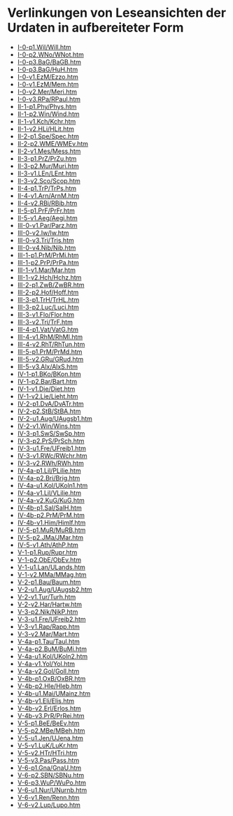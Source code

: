 # Verlinkungen von Leseansichten der Urdaten in aufbereiteter Form

- <a href="https://dienst.badw.de/varia?url=https%3A%2F%2Fdaten.badw.de%2Fmhd-korpus%2F-%2Fraw%2Fauflage_2020%2FP-htm%2FI-0-p1.Wil%2FWill.htm" target="_blank" rel="noopener noreferrer">I-0-p1.Wil/Will.htm</a>
- <a href="https://dienst.badw.de/varia?url=https%3A%2F%2Fdaten.badw.de%2Fmhd-korpus%2F-%2Fraw%2Fauflage_2020%2FP-htm%2FI-0-p2.WNo%2FWNot.htm" target="_blank" rel="noopener noreferrer">I-0-p2.WNo/WNot.htm</a>
- <a href="https://dienst.badw.de/varia?url=https%3A%2F%2Fdaten.badw.de%2Fmhd-korpus%2F-%2Fraw%2Fauflage_2020%2FP-htm%2FI-0-p3.BaG%2FBaGB.htm" target="_blank" rel="noopener noreferrer">I-0-p3.BaG/BaGB.htm</a>
- <a href="https://dienst.badw.de/varia?url=https%3A%2F%2Fdaten.badw.de%2Fmhd-korpus%2F-%2Fraw%2Fauflage_2020%2FP-htm%2FI-0-p3.BaG%2FHuH.htm" target="_blank" rel="noopener noreferrer">I-0-p3.BaG/HuH.htm</a>
- <a href="https://dienst.badw.de/varia?url=https%3A%2F%2Fdaten.badw.de%2Fmhd-korpus%2F-%2Fraw%2Fauflage_2020%2FP-htm%2FI-0-v1.EzM%2FEzzo.htm" target="_blank" rel="noopener noreferrer">I-0-v1.EzM/Ezzo.htm</a>
- <a href="https://dienst.badw.de/varia?url=https%3A%2F%2Fdaten.badw.de%2Fmhd-korpus%2F-%2Fraw%2Fauflage_2020%2FP-htm%2FI-0-v1.EzM%2FMem.htm" target="_blank" rel="noopener noreferrer">I-0-v1.EzM/Mem.htm</a>
- <a href="https://dienst.badw.de/varia?url=https%3A%2F%2Fdaten.badw.de%2Fmhd-korpus%2F-%2Fraw%2Fauflage_2020%2FP-htm%2FI-0-v2.Mer%2FMeri.htm" target="_blank" rel="noopener noreferrer">I-0-v2.Mer/Meri.htm</a>
- <a href="https://dienst.badw.de/varia?url=https%3A%2F%2Fdaten.badw.de%2Fmhd-korpus%2F-%2Fraw%2Fauflage_2020%2FP-htm%2FI-0-v3.RPa%2FRPaul.htm" target="_blank" rel="noopener noreferrer">I-0-v3.RPa/RPaul.htm</a>
- <a href="https://dienst.badw.de/varia?url=https%3A%2F%2Fdaten.badw.de%2Fmhd-korpus%2F-%2Fraw%2Fauflage_2020%2FP-htm%2FII-1-p1.Phy%2FPhys.htm" target="_blank" rel="noopener noreferrer">II-1-p1.Phy/Phys.htm</a>
- <a href="https://dienst.badw.de/varia?url=https%3A%2F%2Fdaten.badw.de%2Fmhd-korpus%2F-%2Fraw%2Fauflage_2020%2FP-htm%2FII-1-p2.Win%2FWind.htm" target="_blank" rel="noopener noreferrer">II-1-p2.Win/Wind.htm</a>
- <a href="https://dienst.badw.de/varia?url=https%3A%2F%2Fdaten.badw.de%2Fmhd-korpus%2F-%2Fraw%2Fauflage_2020%2FP-htm%2FII-1-v1.Kch%2FKchr.htm" target="_blank" rel="noopener noreferrer">II-1-v1.Kch/Kchr.htm</a>
- <a href="https://dienst.badw.de/varia?url=https%3A%2F%2Fdaten.badw.de%2Fmhd-korpus%2F-%2Fraw%2Fauflage_2020%2FP-htm%2FII-1-v2.HLi%2FHLit.htm" target="_blank" rel="noopener noreferrer">II-1-v2.HLi/HLit.htm</a>
- <a href="https://dienst.badw.de/varia?url=https%3A%2F%2Fdaten.badw.de%2Fmhd-korpus%2F-%2Fraw%2Fauflage_2020%2FP-htm%2FII-2-p1.Spe%2FSpec.htm" target="_blank" rel="noopener noreferrer">II-2-p1.Spe/Spec.htm</a>
- <a href="https://dienst.badw.de/varia?url=https%3A%2F%2Fdaten.badw.de%2Fmhd-korpus%2F-%2Fraw%2Fauflage_2020%2FP-htm%2FII-2-p2.WME%2FWMEv.htm" target="_blank" rel="noopener noreferrer">II-2-p2.WME/WMEv.htm</a>
- <a href="https://dienst.badw.de/varia?url=https%3A%2F%2Fdaten.badw.de%2Fmhd-korpus%2F-%2Fraw%2Fauflage_2020%2FP-htm%2FII-2-v1.Mes%2FMess.htm" target="_blank" rel="noopener noreferrer">II-2-v1.Mes/Mess.htm</a>
- <a href="https://dienst.badw.de/varia?url=https%3A%2F%2Fdaten.badw.de%2Fmhd-korpus%2F-%2Fraw%2Fauflage_2020%2FP-htm%2FII-3-p1.PrZ%2FPrZu.htm" target="_blank" rel="noopener noreferrer">II-3-p1.PrZ/PrZu.htm</a>
- <a href="https://dienst.badw.de/varia?url=https%3A%2F%2Fdaten.badw.de%2Fmhd-korpus%2F-%2Fraw%2Fauflage_2020%2FP-htm%2FII-3-p2.Mur%2FMuri.htm" target="_blank" rel="noopener noreferrer">II-3-p2.Mur/Muri.htm</a>
- <a href="https://dienst.badw.de/varia?url=https%3A%2F%2Fdaten.badw.de%2Fmhd-korpus%2F-%2Fraw%2Fauflage_2020%2FP-htm%2FII-3-v1.LEn%2FLEnt.htm" target="_blank" rel="noopener noreferrer">II-3-v1.LEn/LEnt.htm</a>
- <a href="https://dienst.badw.de/varia?url=https%3A%2F%2Fdaten.badw.de%2Fmhd-korpus%2F-%2Fraw%2Fauflage_2020%2FP-htm%2FII-3-v2.Sco%2FScop.htm" target="_blank" rel="noopener noreferrer">II-3-v2.Sco/Scop.htm</a>
- <a href="https://dienst.badw.de/varia?url=https%3A%2F%2Fdaten.badw.de%2Fmhd-korpus%2F-%2Fraw%2Fauflage_2020%2FP-htm%2FII-4-p1.TrP%2FTrPs.htm" target="_blank" rel="noopener noreferrer">II-4-p1.TrP/TrPs.htm</a>
- <a href="https://dienst.badw.de/varia?url=https%3A%2F%2Fdaten.badw.de%2Fmhd-korpus%2F-%2Fraw%2Fauflage_2020%2FP-htm%2FII-4-v1.Arn%2FArnM.htm" target="_blank" rel="noopener noreferrer">II-4-v1.Arn/ArnM.htm</a>
- <a href="https://dienst.badw.de/varia?url=https%3A%2F%2Fdaten.badw.de%2Fmhd-korpus%2F-%2Fraw%2Fauflage_2020%2FP-htm%2FII-4-v2.RBi%2FRBib.htm" target="_blank" rel="noopener noreferrer">II-4-v2.RBi/RBib.htm</a>
- <a href="https://dienst.badw.de/varia?url=https%3A%2F%2Fdaten.badw.de%2Fmhd-korpus%2F-%2Fraw%2Fauflage_2020%2FP-htm%2FII-5-p1.PrF%2FPrFr.htm" target="_blank" rel="noopener noreferrer">II-5-p1.PrF/PrFr.htm</a>
- <a href="https://dienst.badw.de/varia?url=https%3A%2F%2Fdaten.badw.de%2Fmhd-korpus%2F-%2Fraw%2Fauflage_2020%2FP-htm%2FII-5-v1.Aeg%2FAegi.htm" target="_blank" rel="noopener noreferrer">II-5-v1.Aeg/Aegi.htm</a>
- <a href="https://dienst.badw.de/varia?url=https%3A%2F%2Fdaten.badw.de%2Fmhd-korpus%2F-%2Fraw%2Fauflage_2020%2FP-htm%2FIII-0-v1.Par%2FParz.htm" target="_blank" rel="noopener noreferrer">III-0-v1.Par/Parz.htm</a>
- <a href="https://dienst.badw.de/varia?url=https%3A%2F%2Fdaten.badw.de%2Fmhd-korpus%2F-%2Fraw%2Fauflage_2020%2FP-htm%2FIII-0-v2.Iw%2FIw.htm" target="_blank" rel="noopener noreferrer">III-0-v2.Iw/Iw.htm</a>
- <a href="https://dienst.badw.de/varia?url=https%3A%2F%2Fdaten.badw.de%2Fmhd-korpus%2F-%2Fraw%2Fauflage_2020%2FP-htm%2FIII-0-v3.Tri%2FTris.htm" target="_blank" rel="noopener noreferrer">III-0-v3.Tri/Tris.htm</a>
- <a href="https://dienst.badw.de/varia?url=https%3A%2F%2Fdaten.badw.de%2Fmhd-korpus%2F-%2Fraw%2Fauflage_2020%2FP-htm%2FIII-0-v4.Nib%2FNib.htm" target="_blank" rel="noopener noreferrer">III-0-v4.Nib/Nib.htm</a>
- <a href="https://dienst.badw.de/varia?url=https%3A%2F%2Fdaten.badw.de%2Fmhd-korpus%2F-%2Fraw%2Fauflage_2020%2FP-htm%2FIII-1-p1.PrM%2FPrMi.htm" target="_blank" rel="noopener noreferrer">III-1-p1.PrM/PrMi.htm</a>
- <a href="https://dienst.badw.de/varia?url=https%3A%2F%2Fdaten.badw.de%2Fmhd-korpus%2F-%2Fraw%2Fauflage_2020%2FP-htm%2FIII-1-p2.PrP%2FPrPa.htm" target="_blank" rel="noopener noreferrer">III-1-p2.PrP/PrPa.htm</a>
- <a href="https://dienst.badw.de/varia?url=https%3A%2F%2Fdaten.badw.de%2Fmhd-korpus%2F-%2Fraw%2Fauflage_2020%2FP-htm%2FIII-1-v1.Mar%2FMar.htm" target="_blank" rel="noopener noreferrer">III-1-v1.Mar/Mar.htm</a>
- <a href="https://dienst.badw.de/varia?url=https%3A%2F%2Fdaten.badw.de%2Fmhd-korpus%2F-%2Fraw%2Fauflage_2020%2FP-htm%2FIII-1-v2.Hch%2FHchz.htm" target="_blank" rel="noopener noreferrer">III-1-v2.Hch/Hchz.htm</a>
- <a href="https://dienst.badw.de/varia?url=https%3A%2F%2Fdaten.badw.de%2Fmhd-korpus%2F-%2Fraw%2Fauflage_2020%2FP-htm%2FIII-2-p1.ZwB%2FZwBR.htm" target="_blank" rel="noopener noreferrer">III-2-p1.ZwB/ZwBR.htm</a>
- <a href="https://dienst.badw.de/varia?url=https%3A%2F%2Fdaten.badw.de%2Fmhd-korpus%2F-%2Fraw%2Fauflage_2020%2FP-htm%2FIII-2-p2.Hof%2FHoff.htm" target="_blank" rel="noopener noreferrer">III-2-p2.Hof/Hoff.htm</a>
- <a href="https://dienst.badw.de/varia?url=https%3A%2F%2Fdaten.badw.de%2Fmhd-korpus%2F-%2Fraw%2Fauflage_2020%2FP-htm%2FIII-3-p1.TrH%2FTrHL.htm" target="_blank" rel="noopener noreferrer">III-3-p1.TrH/TrHL.htm</a>
- <a href="https://dienst.badw.de/varia?url=https%3A%2F%2Fdaten.badw.de%2Fmhd-korpus%2F-%2Fraw%2Fauflage_2020%2FP-htm%2FIII-3-p2.Luc%2FLuci.htm" target="_blank" rel="noopener noreferrer">III-3-p2.Luc/Luci.htm</a>
- <a href="https://dienst.badw.de/varia?url=https%3A%2F%2Fdaten.badw.de%2Fmhd-korpus%2F-%2Fraw%2Fauflage_2020%2FP-htm%2FIII-3-v1.Flo%2FFlor.htm" target="_blank" rel="noopener noreferrer">III-3-v1.Flo/Flor.htm</a>
- <a href="https://dienst.badw.de/varia?url=https%3A%2F%2Fdaten.badw.de%2Fmhd-korpus%2F-%2Fraw%2Fauflage_2020%2FP-htm%2FIII-3-v2.Tri%2FTrF.htm" target="_blank" rel="noopener noreferrer">III-3-v2.Tri/TrF.htm</a>
- <a href="https://dienst.badw.de/varia?url=https%3A%2F%2Fdaten.badw.de%2Fmhd-korpus%2F-%2Fraw%2Fauflage_2020%2FP-htm%2FIII-4-p1.Vat%2FVatG.htm" target="_blank" rel="noopener noreferrer">III-4-p1.Vat/VatG.htm</a>
- <a href="https://dienst.badw.de/varia?url=https%3A%2F%2Fdaten.badw.de%2Fmhd-korpus%2F-%2Fraw%2Fauflage_2020%2FP-htm%2FIII-4-v1.RhM%2FRhMl.htm" target="_blank" rel="noopener noreferrer">III-4-v1.RhM/RhMl.htm</a>
- <a href="https://dienst.badw.de/varia?url=https%3A%2F%2Fdaten.badw.de%2Fmhd-korpus%2F-%2Fraw%2Fauflage_2020%2FP-htm%2FIII-4-v2.RhT%2FRhTun.htm" target="_blank" rel="noopener noreferrer">III-4-v2.RhT/RhTun.htm</a>
- <a href="https://dienst.badw.de/varia?url=https%3A%2F%2Fdaten.badw.de%2Fmhd-korpus%2F-%2Fraw%2Fauflage_2020%2FP-htm%2FIII-5-p1.PrM%2FPrMd.htm" target="_blank" rel="noopener noreferrer">III-5-p1.PrM/PrMd.htm</a>
- <a href="https://dienst.badw.de/varia?url=https%3A%2F%2Fdaten.badw.de%2Fmhd-korpus%2F-%2Fraw%2Fauflage_2020%2FP-htm%2FIII-5-v2.GRu%2FGRud.htm" target="_blank" rel="noopener noreferrer">III-5-v2.GRu/GRud.htm</a>
- <a href="https://dienst.badw.de/varia?url=https%3A%2F%2Fdaten.badw.de%2Fmhd-korpus%2F-%2Fraw%2Fauflage_2020%2FP-htm%2FIII-5-v3.Alx%2FAlxS.htm" target="_blank" rel="noopener noreferrer">III-5-v3.Alx/AlxS.htm</a>
- <a href="https://dienst.badw.de/varia?url=https%3A%2F%2Fdaten.badw.de%2Fmhd-korpus%2F-%2Fraw%2Fauflage_2020%2FP-htm%2FIV-1-p1.BKo%2FBKon.htm" target="_blank" rel="noopener noreferrer">IV-1-p1.BKo/BKon.htm</a>
- <a href="https://dienst.badw.de/varia?url=https%3A%2F%2Fdaten.badw.de%2Fmhd-korpus%2F-%2Fraw%2Fauflage_2020%2FP-htm%2FIV-1-p2.Bar%2FBart.htm" target="_blank" rel="noopener noreferrer">IV-1-p2.Bar/Bart.htm</a>
- <a href="https://dienst.badw.de/varia?url=https%3A%2F%2Fdaten.badw.de%2Fmhd-korpus%2F-%2Fraw%2Fauflage_2020%2FP-htm%2FIV-1-v1.Die%2FDiet.htm" target="_blank" rel="noopener noreferrer">IV-1-v1.Die/Diet.htm</a>
- <a href="https://dienst.badw.de/varia?url=https%3A%2F%2Fdaten.badw.de%2Fmhd-korpus%2F-%2Fraw%2Fauflage_2020%2FP-htm%2FIV-1-v2.Lie%2FLieht.htm" target="_blank" rel="noopener noreferrer">IV-1-v2.Lie/Lieht.htm</a>
- <a href="https://dienst.badw.de/varia?url=https%3A%2F%2Fdaten.badw.de%2Fmhd-korpus%2F-%2Fraw%2Fauflage_2020%2FP-htm%2FIV-2-p1.DvA%2FDvATr.htm" target="_blank" rel="noopener noreferrer">IV-2-p1.DvA/DvATr.htm</a>
- <a href="https://dienst.badw.de/varia?url=https%3A%2F%2Fdaten.badw.de%2Fmhd-korpus%2F-%2Fraw%2Fauflage_2020%2FP-htm%2FIV-2-p2.StB%2FStBA.htm" target="_blank" rel="noopener noreferrer">IV-2-p2.StB/StBA.htm</a>
- <a href="https://dienst.badw.de/varia?url=https%3A%2F%2Fdaten.badw.de%2Fmhd-korpus%2F-%2Fraw%2Fauflage_2020%2FP-htm%2FIV-2-u1.Aug%2FUAugsb1.htm" target="_blank" rel="noopener noreferrer">IV-2-u1.Aug/UAugsb1.htm</a>
- <a href="https://dienst.badw.de/varia?url=https%3A%2F%2Fdaten.badw.de%2Fmhd-korpus%2F-%2Fraw%2Fauflage_2020%2FP-htm%2FIV-2-v1.Win%2FWins.htm" target="_blank" rel="noopener noreferrer">IV-2-v1.Win/Wins.htm</a>
- <a href="https://dienst.badw.de/varia?url=https%3A%2F%2Fdaten.badw.de%2Fmhd-korpus%2F-%2Fraw%2Fauflage_2020%2FP-htm%2FIV-3-p1.SwS%2FSwSp.htm" target="_blank" rel="noopener noreferrer">IV-3-p1.SwS/SwSp.htm</a>
- <a href="https://dienst.badw.de/varia?url=https%3A%2F%2Fdaten.badw.de%2Fmhd-korpus%2F-%2Fraw%2Fauflage_2020%2FP-htm%2FIV-3-p2.PrS%2FPrSch.htm" target="_blank" rel="noopener noreferrer">IV-3-p2.PrS/PrSch.htm</a>
- <a href="https://dienst.badw.de/varia?url=https%3A%2F%2Fdaten.badw.de%2Fmhd-korpus%2F-%2Fraw%2Fauflage_2020%2FP-htm%2FIV-3-u1.Fre%2FUFreib1.htm" target="_blank" rel="noopener noreferrer">IV-3-u1.Fre/UFreib1.htm</a>
- <a href="https://dienst.badw.de/varia?url=https%3A%2F%2Fdaten.badw.de%2Fmhd-korpus%2F-%2Fraw%2Fauflage_2020%2FP-htm%2FIV-3-v1.RWc%2FRWchr.htm" target="_blank" rel="noopener noreferrer">IV-3-v1.RWc/RWchr.htm</a>
- <a href="https://dienst.badw.de/varia?url=https%3A%2F%2Fdaten.badw.de%2Fmhd-korpus%2F-%2Fraw%2Fauflage_2020%2FP-htm%2FIV-3-v2.RWh%2FRWh.htm" target="_blank" rel="noopener noreferrer">IV-3-v2.RWh/RWh.htm</a>
- <a href="https://dienst.badw.de/varia?url=https%3A%2F%2Fdaten.badw.de%2Fmhd-korpus%2F-%2Fraw%2Fauflage_2020%2FP-htm%2FIV-4a-p1.Lil%2FPLilie.htm" target="_blank" rel="noopener noreferrer">IV-4a-p1.Lil/PLilie.htm</a>
- <a href="https://dienst.badw.de/varia?url=https%3A%2F%2Fdaten.badw.de%2Fmhd-korpus%2F-%2Fraw%2Fauflage_2020%2FP-htm%2FIV-4a-p2.Bri%2FBrig.htm" target="_blank" rel="noopener noreferrer">IV-4a-p2.Bri/Brig.htm</a>
- <a href="https://dienst.badw.de/varia?url=https%3A%2F%2Fdaten.badw.de%2Fmhd-korpus%2F-%2Fraw%2Fauflage_2020%2FP-htm%2FIV-4a-u1.Kol%2FUKoln1.htm" target="_blank" rel="noopener noreferrer">IV-4a-u1.Kol/UKoln1.htm</a>
- <a href="https://dienst.badw.de/varia?url=https%3A%2F%2Fdaten.badw.de%2Fmhd-korpus%2F-%2Fraw%2Fauflage_2020%2FP-htm%2FIV-4a-v1.Lil%2FVLilie.htm" target="_blank" rel="noopener noreferrer">IV-4a-v1.Lil/VLilie.htm</a>
- <a href="https://dienst.badw.de/varia?url=https%3A%2F%2Fdaten.badw.de%2Fmhd-korpus%2F-%2Fraw%2Fauflage_2020%2FP-htm%2FIV-4a-v2.KuG%2FKuG.htm" target="_blank" rel="noopener noreferrer">IV-4a-v2.KuG/KuG.htm</a>
- <a href="https://dienst.badw.de/varia?url=https%3A%2F%2Fdaten.badw.de%2Fmhd-korpus%2F-%2Fraw%2Fauflage_2020%2FP-htm%2FIV-4b-p1.Sal%2FSalH.htm" target="_blank" rel="noopener noreferrer">IV-4b-p1.Sal/SalH.htm</a>
- <a href="https://dienst.badw.de/varia?url=https%3A%2F%2Fdaten.badw.de%2Fmhd-korpus%2F-%2Fraw%2Fauflage_2020%2FP-htm%2FIV-4b-p2.PrM%2FPrM.htm" target="_blank" rel="noopener noreferrer">IV-4b-p2.PrM/PrM.htm</a>
- <a href="https://dienst.badw.de/varia?url=https%3A%2F%2Fdaten.badw.de%2Fmhd-korpus%2F-%2Fraw%2Fauflage_2020%2FP-htm%2FIV-4b-v1.Him%2FHimlf.htm" target="_blank" rel="noopener noreferrer">IV-4b-v1.Him/Himlf.htm</a>
- <a href="https://dienst.badw.de/varia?url=https%3A%2F%2Fdaten.badw.de%2Fmhd-korpus%2F-%2Fraw%2Fauflage_2020%2FP-htm%2FIV-5-p1.MuR%2FMuRB.htm" target="_blank" rel="noopener noreferrer">IV-5-p1.MuR/MuRB.htm</a>
- <a href="https://dienst.badw.de/varia?url=https%3A%2F%2Fdaten.badw.de%2Fmhd-korpus%2F-%2Fraw%2Fauflage_2020%2FP-htm%2FIV-5-p2.JMa%2FJMar.htm" target="_blank" rel="noopener noreferrer">IV-5-p2.JMa/JMar.htm</a>
- <a href="https://dienst.badw.de/varia?url=https%3A%2F%2Fdaten.badw.de%2Fmhd-korpus%2F-%2Fraw%2Fauflage_2020%2FP-htm%2FIV-5-v1.Ath%2FAthP.htm" target="_blank" rel="noopener noreferrer">IV-5-v1.Ath/AthP.htm</a>
- <a href="https://dienst.badw.de/varia?url=https%3A%2F%2Fdaten.badw.de%2Fmhd-korpus%2F-%2Fraw%2Fauflage_2020%2FP-htm%2FV-1-p1.Rup%2FRupr.htm" target="_blank" rel="noopener noreferrer">V-1-p1.Rup/Rupr.htm</a>
- <a href="https://dienst.badw.de/varia?url=https%3A%2F%2Fdaten.badw.de%2Fmhd-korpus%2F-%2Fraw%2Fauflage_2020%2FP-htm%2FV-1-p2.ObE%2FObEv.htm" target="_blank" rel="noopener noreferrer">V-1-p2.ObE/ObEv.htm</a>
- <a href="https://dienst.badw.de/varia?url=https%3A%2F%2Fdaten.badw.de%2Fmhd-korpus%2F-%2Fraw%2Fauflage_2020%2FP-htm%2FV-1-u1.Lan%2FULands.htm" target="_blank" rel="noopener noreferrer">V-1-u1.Lan/ULands.htm</a>
- <a href="https://dienst.badw.de/varia?url=https%3A%2F%2Fdaten.badw.de%2Fmhd-korpus%2F-%2Fraw%2Fauflage_2020%2FP-htm%2FV-1-v2.MMa%2FMMag.htm" target="_blank" rel="noopener noreferrer">V-1-v2.MMa/MMag.htm</a>
- <a href="https://dienst.badw.de/varia?url=https%3A%2F%2Fdaten.badw.de%2Fmhd-korpus%2F-%2Fraw%2Fauflage_2020%2FP-htm%2FV-2-p1.Bau%2FBaum.htm" target="_blank" rel="noopener noreferrer">V-2-p1.Bau/Baum.htm</a>
- <a href="https://dienst.badw.de/varia?url=https%3A%2F%2Fdaten.badw.de%2Fmhd-korpus%2F-%2Fraw%2Fauflage_2020%2FP-htm%2FV-2-u1.Aug%2FUAugsb2.htm" target="_blank" rel="noopener noreferrer">V-2-u1.Aug/UAugsb2.htm</a>
- <a href="https://dienst.badw.de/varia?url=https%3A%2F%2Fdaten.badw.de%2Fmhd-korpus%2F-%2Fraw%2Fauflage_2020%2FP-htm%2FV-2-v1.Tur%2FTurh.htm" target="_blank" rel="noopener noreferrer">V-2-v1.Tur/Turh.htm</a>
- <a href="https://dienst.badw.de/varia?url=https%3A%2F%2Fdaten.badw.de%2Fmhd-korpus%2F-%2Fraw%2Fauflage_2020%2FP-htm%2FV-2-v2.Har%2FHartw.htm" target="_blank" rel="noopener noreferrer">V-2-v2.Har/Hartw.htm</a>
- <a href="https://dienst.badw.de/varia?url=https%3A%2F%2Fdaten.badw.de%2Fmhd-korpus%2F-%2Fraw%2Fauflage_2020%2FP-htm%2FV-3-p2.Nik%2FNikP.htm" target="_blank" rel="noopener noreferrer">V-3-p2.Nik/NikP.htm</a>
- <a href="https://dienst.badw.de/varia?url=https%3A%2F%2Fdaten.badw.de%2Fmhd-korpus%2F-%2Fraw%2Fauflage_2020%2FP-htm%2FV-3-u1.Fre%2FUFreib2.htm" target="_blank" rel="noopener noreferrer">V-3-u1.Fre/UFreib2.htm</a>
- <a href="https://dienst.badw.de/varia?url=https%3A%2F%2Fdaten.badw.de%2Fmhd-korpus%2F-%2Fraw%2Fauflage_2020%2FP-htm%2FV-3-v1.Rap%2FRapp.htm" target="_blank" rel="noopener noreferrer">V-3-v1.Rap/Rapp.htm</a>
- <a href="https://dienst.badw.de/varia?url=https%3A%2F%2Fdaten.badw.de%2Fmhd-korpus%2F-%2Fraw%2Fauflage_2020%2FP-htm%2FV-3-v2.Mar%2FMart.htm" target="_blank" rel="noopener noreferrer">V-3-v2.Mar/Mart.htm</a>
- <a href="https://dienst.badw.de/varia?url=https%3A%2F%2Fdaten.badw.de%2Fmhd-korpus%2F-%2Fraw%2Fauflage_2020%2FP-htm%2FV-4a-p1.Tau%2FTaul.htm" target="_blank" rel="noopener noreferrer">V-4a-p1.Tau/Taul.htm</a>
- <a href="https://dienst.badw.de/varia?url=https%3A%2F%2Fdaten.badw.de%2Fmhd-korpus%2F-%2Fraw%2Fauflage_2020%2FP-htm%2FV-4a-p2.BuM%2FBuMi.htm" target="_blank" rel="noopener noreferrer">V-4a-p2.BuM/BuMi.htm</a>
- <a href="https://dienst.badw.de/varia?url=https%3A%2F%2Fdaten.badw.de%2Fmhd-korpus%2F-%2Fraw%2Fauflage_2020%2FP-htm%2FV-4a-u1.Kol%2FUKoln2.htm" target="_blank" rel="noopener noreferrer">V-4a-u1.Kol/UKoln2.htm</a>
- <a href="https://dienst.badw.de/varia?url=https%3A%2F%2Fdaten.badw.de%2Fmhd-korpus%2F-%2Fraw%2Fauflage_2020%2FP-htm%2FV-4a-v1.Yol%2FYol.htm" target="_blank" rel="noopener noreferrer">V-4a-v1.Yol/Yol.htm</a>
- <a href="https://dienst.badw.de/varia?url=https%3A%2F%2Fdaten.badw.de%2Fmhd-korpus%2F-%2Fraw%2Fauflage_2020%2FP-htm%2FV-4a-v2.Gol%2FGoll.htm" target="_blank" rel="noopener noreferrer">V-4a-v2.Gol/Goll.htm</a>
- <a href="https://dienst.badw.de/varia?url=https%3A%2F%2Fdaten.badw.de%2Fmhd-korpus%2F-%2Fraw%2Fauflage_2020%2FP-htm%2FV-4b-p1.OxB%2FOxBR.htm" target="_blank" rel="noopener noreferrer">V-4b-p1.OxB/OxBR.htm</a>
- <a href="https://dienst.badw.de/varia?url=https%3A%2F%2Fdaten.badw.de%2Fmhd-korpus%2F-%2Fraw%2Fauflage_2020%2FP-htm%2FV-4b-p2.Hle%2FHleb.htm" target="_blank" rel="noopener noreferrer">V-4b-p2.Hle/Hleb.htm</a>
- <a href="https://dienst.badw.de/varia?url=https%3A%2F%2Fdaten.badw.de%2Fmhd-korpus%2F-%2Fraw%2Fauflage_2020%2FP-htm%2FV-4b-u1.Mai%2FUMainz.htm" target="_blank" rel="noopener noreferrer">V-4b-u1.Mai/UMainz.htm</a>
- <a href="https://dienst.badw.de/varia?url=https%3A%2F%2Fdaten.badw.de%2Fmhd-korpus%2F-%2Fraw%2Fauflage_2020%2FP-htm%2FV-4b-v1.Eli%2FElis.htm" target="_blank" rel="noopener noreferrer">V-4b-v1.Eli/Elis.htm</a>
- <a href="https://dienst.badw.de/varia?url=https%3A%2F%2Fdaten.badw.de%2Fmhd-korpus%2F-%2Fraw%2Fauflage_2020%2FP-htm%2FV-4b-v2.Erl%2FErlos.htm" target="_blank" rel="noopener noreferrer">V-4b-v2.Erl/Erlos.htm</a>
- <a href="https://dienst.badw.de/varia?url=https%3A%2F%2Fdaten.badw.de%2Fmhd-korpus%2F-%2Fraw%2Fauflage_2020%2FP-htm%2FV-4b-v3.PrR%2FPrRei.htm" target="_blank" rel="noopener noreferrer">V-4b-v3.PrR/PrRei.htm</a>
- <a href="https://dienst.badw.de/varia?url=https%3A%2F%2Fdaten.badw.de%2Fmhd-korpus%2F-%2Fraw%2Fauflage_2020%2FP-htm%2FV-5-p1.BeE%2FBeEv.htm" target="_blank" rel="noopener noreferrer">V-5-p1.BeE/BeEv.htm</a>
- <a href="https://dienst.badw.de/varia?url=https%3A%2F%2Fdaten.badw.de%2Fmhd-korpus%2F-%2Fraw%2Fauflage_2020%2FP-htm%2FV-5-p2.MBe%2FMBeh.htm" target="_blank" rel="noopener noreferrer">V-5-p2.MBe/MBeh.htm</a>
- <a href="https://dienst.badw.de/varia?url=https%3A%2F%2Fdaten.badw.de%2Fmhd-korpus%2F-%2Fraw%2Fauflage_2020%2FP-htm%2FV-5-u1.Jen%2FUJena.htm" target="_blank" rel="noopener noreferrer">V-5-u1.Jen/UJena.htm</a>
- <a href="https://dienst.badw.de/varia?url=https%3A%2F%2Fdaten.badw.de%2Fmhd-korpus%2F-%2Fraw%2Fauflage_2020%2FP-htm%2FV-5-v1.LuK%2FLuKr.htm" target="_blank" rel="noopener noreferrer">V-5-v1.LuK/LuKr.htm</a>
- <a href="https://dienst.badw.de/varia?url=https%3A%2F%2Fdaten.badw.de%2Fmhd-korpus%2F-%2Fraw%2Fauflage_2020%2FP-htm%2FV-5-v2.HTr%2FHTri.htm" target="_blank" rel="noopener noreferrer">V-5-v2.HTr/HTri.htm</a>
- <a href="https://dienst.badw.de/varia?url=https%3A%2F%2Fdaten.badw.de%2Fmhd-korpus%2F-%2Fraw%2Fauflage_2020%2FP-htm%2FV-5-v3.Pas%2FPass.htm" target="_blank" rel="noopener noreferrer">V-5-v3.Pas/Pass.htm</a>
- <a href="https://dienst.badw.de/varia?url=https%3A%2F%2Fdaten.badw.de%2Fmhd-korpus%2F-%2Fraw%2Fauflage_2020%2FP-htm%2FV-6-p1.Gna%2FGnaU.htm" target="_blank" rel="noopener noreferrer">V-6-p1.Gna/GnaU.htm</a>
- <a href="https://dienst.badw.de/varia?url=https%3A%2F%2Fdaten.badw.de%2Fmhd-korpus%2F-%2Fraw%2Fauflage_2020%2FP-htm%2FV-6-p2.SBN%2FSBNu.htm" target="_blank" rel="noopener noreferrer">V-6-p2.SBN/SBNu.htm</a>
- <a href="https://dienst.badw.de/varia?url=https%3A%2F%2Fdaten.badw.de%2Fmhd-korpus%2F-%2Fraw%2Fauflage_2020%2FP-htm%2FV-6-p3.WuP%2FWuPo.htm" target="_blank" rel="noopener noreferrer">V-6-p3.WuP/WuPo.htm</a>
- <a href="https://dienst.badw.de/varia?url=https%3A%2F%2Fdaten.badw.de%2Fmhd-korpus%2F-%2Fraw%2Fauflage_2020%2FP-htm%2FV-6-u1.Nur%2FUNurnb.htm" target="_blank" rel="noopener noreferrer">V-6-u1.Nur/UNurnb.htm</a>
- <a href="https://dienst.badw.de/varia?url=https%3A%2F%2Fdaten.badw.de%2Fmhd-korpus%2F-%2Fraw%2Fauflage_2020%2FP-htm%2FV-6-v1.Ren%2FRenn.htm" target="_blank" rel="noopener noreferrer">V-6-v1.Ren/Renn.htm</a>
- <a href="https://dienst.badw.de/varia?url=https%3A%2F%2Fdaten.badw.de%2Fmhd-korpus%2F-%2Fraw%2Fauflage_2020%2FP-htm%2FV-6-v2.Lup%2FLupo.htm" target="_blank" rel="noopener noreferrer">V-6-v2.Lup/Lupo.htm</a>
